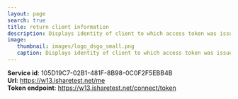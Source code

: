 ```yaml
---
layout: page
search: true
title: return client information
description: Displays identity of client to which access token was issued
image:
   thumbnail: images/logo_dsgo_small.png
   caption: Displays identity of client to which access token was issued
---
```


<b>Service id</b>: 105D19C7-02B1-481F-8B98-0C0F2F5EBB4B  
<b>Url</b>: https://w13.isharetest.net/me  
<b>Token endpoint</b>: https://w13.isharetest.net/connect/token  
